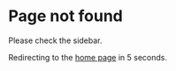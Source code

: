 # Page not found

Please check the sidebar.

Redirecting to the [home page](/) in 5 seconds.

<script>
setTimeout(go_home, 5000);
function go_home() {
document.location.href = "/";
}
</script>